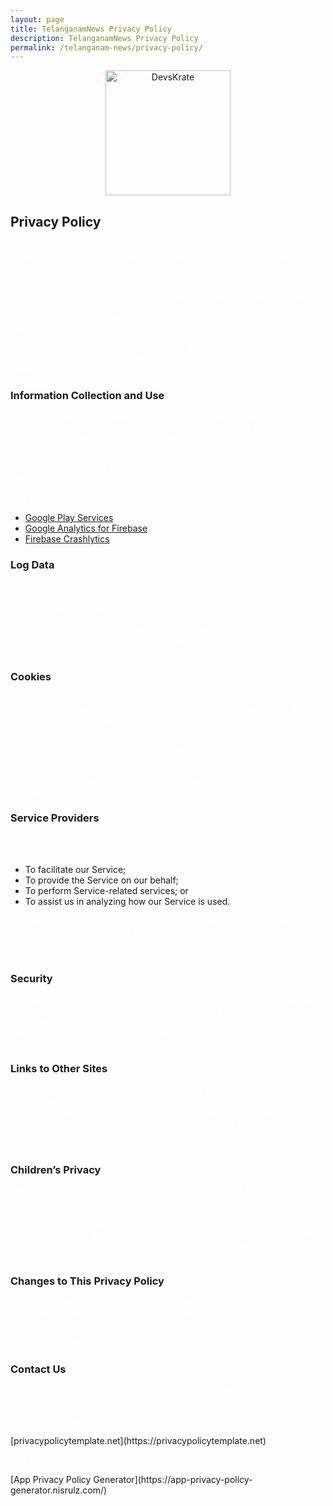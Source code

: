 ```yaml
---
layout: page
title: TelanganamNews Privacy Policy
description: TelanganamNews Privacy Policy
permalink: /telanganam-news/privacy-policy/
---
```


<style>

    #info{
        color:white;
    }

</style>

<center>
<img class="img-rounded" src="{{ site.baseurl }}/assets/img/icons/largetile.png" alt="DevsKrate" width="200">
</center>

## Privacy Policy

<p id="info">This page is used to inform visitors regarding our policies with the collection, use, and disclosure of Personal Information if anyone decided to use our Service.</p>

<p id="info">If you choose to use our Service, then you agree to the collection and use of information in relation to this policy. The Personal Information that we collect is used for providing and improving the Service. We will not use or share your information with anyone except as described in this Privacy Policy.</p>

<p id="info">The terms used in this Privacy Policy have the same meanings as in our Terms and Conditions, which are accessible at TelanganamNews unless otherwise defined in this Privacy Policy.</p>

### Information Collection and Use

<p id="info">For a better experience, while using our Service, we may require you to provide us with certain personally identifiable information. The information that we request will be retained by us and used as described in this privacy policy.</p>

<p id="info">The app does use third-party services that may collect information used to identify you.</p>

<p id="info">Link to the privacy policy of third-party service providers used by the app</p>

*   [Google Play Services](https://www.google.com/policies/privacy/)
*   [Google Analytics for Firebase](https://firebase.google.com/policies/analytics)
*   [Firebase Crashlytics](https://firebase.google.com/support/privacy/)

### Log Data

<p id="info">We want to inform you that whenever you use our Service, in a case of an error in the app we collect data and information (through third-party products) on your phone called Log Data. This Log Data may include information such as your device Internet Protocol (“IP”) address, device name, operating system version, the configuration of the app when utilizing our Service, the time and date of your use of the Service, and other statistics.</p>

### Cookies

<p id="info">Cookies are files with a small amount of data that are commonly used as anonymous unique identifiers. These are sent to your browser from the websites that you visit and are stored on your device's internal memory.</p>

<p id="info">This Service does not use these “cookies” explicitly. However, the app may use third-party code and libraries that use “cookies” to collect information and improve their services. You have the option to either accept or refuse these cookies and know when a cookie is being sent to your device. If you choose to refuse our cookies, you may not be able to use some portions of this Service.</p>

### Service Providers

<p id="info">We may employ third-party companies and individuals due to the following reasons:</p>

*   To facilitate our Service;
*   To provide the Service on our behalf;
*   To perform Service-related services; or
*   To assist us in analyzing how our Service is used.

<p id="info">We want to inform users of this Service that these third parties have access to their Personal Information. The reason is to perform the tasks assigned to them on our behalf. However, they are obligated not to disclose or use the information for any other purpose.</p>

### Security

<p id="info">We value your trust in providing us your Personal Information, thus we are striving to use commercially acceptable means of protecting it. But remember that no method of transmission over the internet, or method of electronic storage is 100% secure and reliable, and we cannot guarantee its absolute security.</p>

### Links to Other Sites

<p id="info">This Service may contain links to other sites. If you click on a third-party link, you will be directed to that site. Note that these external sites are not operated by us. Therefore, we strongly advise you to review the Privacy Policy of these websites. We have no control over and assume no responsibility for the content, privacy policies, or practices of any third-party sites or services.</p>

### Children’s Privacy

<p id="info">These Services do not address anyone under the age of 13. We do not knowingly collect personally identifiable information from children under 13 years of age. In the case we discover that a child under 13 has provided us with personal information, we immediately delete this from our servers. If you are a parent or guardian and you are aware that your child has provided us with personal information, please contact us so that we will be able to do the necessary actions.</p>

### Changes to This Privacy Policy

<p id="info">We may update our Privacy Policy from time to time. Thus, you are advised to review this page periodically for any changes. We will notify you of any changes by posting the new Privacy Policy on this page.</p>

<p id="info">This policy is effective as of 2023-07-27</p>

### Contact Us

<p id="info">If you have any questions or suggestions about our Privacy Policy, do not hesitate to contact us at devskrate@gmail.com.</p>

<p id="info">This privacy policy page was created at </p>[privacypolicytemplate.net](https://privacypolicytemplate.net)<p id="info"> and modified/generated by </p>[App Privacy Policy Generator](https://app-privacy-policy-generator.nisrulz.com/)
